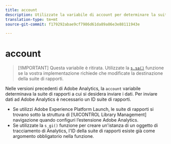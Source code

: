 ```yaml
---
title: account
description: Utilizzate la variabile di account per determinare la suite di rapporti a cui vengono inviati i dati.
translation-type: tm+mt
source-git-commit: f179292abae9cf7986d61da89a86e3e88111943e

---
```



# account

> [!IMPORTANT] Questa variabile è ritirata. Utilizzate la [`s.sa()`](../functions/sa-method.md) funzione se la vostra implementazione richiede che modificate la destinazione della suite di rapporti.

Nelle versioni precedenti di Adobe Analytics, la `account` variabile determinava la suite di rapporti a cui si desidera inviare i dati. Per inviare dati ad Adobe Analytics è necessario un ID suite di rapporti.

* Se utilizzi Adobe Experience Platform Launch, le suite di rapporti si trovano sotto la struttura di [!UICONTROL Library Management] navigazione quando configuri l’estensione Adobe Analytics.
* Se utilizzate la `s_gi()` funzione per creare un&#39;istanza di un oggetto di tracciamento di Analytics, l&#39;ID della suite di rapporti esiste già come argomento obbligatorio nella funzione.
